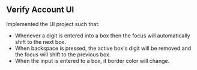 ## Verify Account UI
Implemented the UI project such that:
- Whenever a digit is entered into a box then the focus will automatically shift to the next box.
- When backspace is pressed, the active box's digit will be removed and the focus will shift to the previous box.
- When the input is entered to a box, it border color will change.